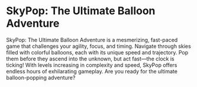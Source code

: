 # SkyPop: The Ultimate Balloon Adventure
 SkyPop: The Ultimate Balloon Adventure is a mesmerizing, fast-paced game that challenges your agility, focus, and timing. Navigate through skies filled with colorful balloons, each with its unique speed and trajectory. Pop them before they ascend into the unknown, but act fast—the clock is ticking! With levels increasing in complexity and speed, SkyPop offers endless hours of exhilarating gameplay. Are you ready for the ultimate balloon-popping adventure?
